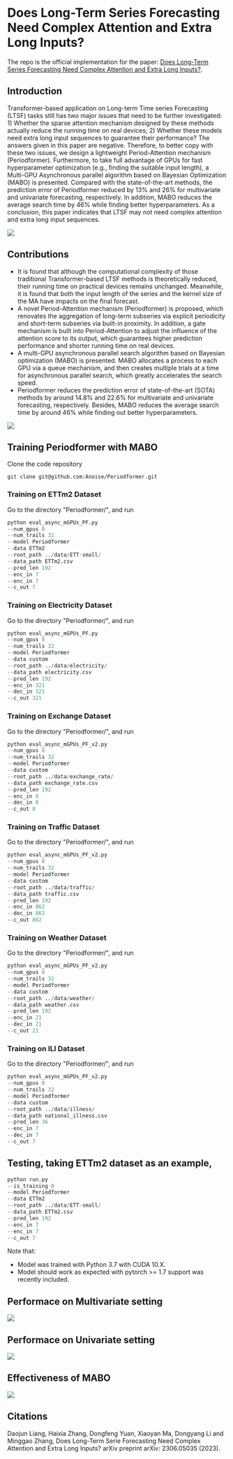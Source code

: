 # Does Long-Term Series Forecasting Need Complex Attention and Extra Long Inputs?

The repo is the official implementation for the paper: [Does Long-Term Series Forecasting Need Complex Attention and Extra Long Inputs?](https://arxiv.org/abs/2306.05035).

## Introduction
 Transformer-based application on Long-term Time series Forecasting (LTSF) tasks still has two major issues that need to be further investigated: 1) Whether the sparse attention mechanism designed by these methods actually reduce the running time on real devices; 2) Whether these models need extra long input sequences to guarantee their performance? The answers given in this paper are negative. Therefore, to better copy with these two issues, we design a lightweight Period-Attention mechanism (Periodformer). Furthermore, to take full advantage of GPUs for fast hyperparameter optimization (e.g., finding the suitable input length), a Multi-GPU Asynchronous parallel algorithm based on Bayesian Optimization (MABO) is presented. Compared with the state-of-the-art methods, the prediction error of Periodformer reduced by 13% and 26% for multivariate and univariate forecasting, respectively. In addition, MABO reduces the average search time by 46% while finding better hyperparameters. As a conclusion, this paper indicates that LTSF may not need complex attention and extra long input sequences.

<img src="https://github.com/Anoise/Periodformer/blob/main/Images/performance.jpg">


## Contributions

 - It is found that although the computational complexity of those traditional Transformer-based LTSF methods is theoretically reduced, their running time on practical devices remains unchanged. Meanwhile, it is found that both the input length of the series and the kernel size of the MA have impacts on the final forecast.
 - A novel Period-Attention mechanism (Periodformer) is proposed, which renovates the aggregation of long-term subseries via explicit periodicity and short-term subseries via built-in proximity. In addition, a gate mechanism is built into Period-Attention to adjust the influence of the attention score to its output, which guarantees higher prediction performance and shorter running time on real devices.
 - A multi-GPU asynchronous parallel search algorithm based on Bayesian optimization (MABO) is presented. MABO allocates a process to each GPU via a queue mechanism, and then creates multiple trials at a time for asynchronous parallel search, which greatly accelerates the search speed.
 - Periodformer reduces the prediction error of state-of-the-art (SOTA) methods by around 14.8\% and 22.6\% for multivariate and univariate forecasting, respectively. Besides, MABO reduces the average search time by around 46\% while finding out better hyperparameters.

<img src="https://github.com/Anoise/Periodformer/blob/main/Images/period_att.jpg">


## Training Periodformer with MABO
Clone the code repository
```git
git clone git@github.com:Anoise/Periodformer.git
```

### Training on ETTm2 Dataset
Go to the directory "Periodformer/", and run
```python
python eval_async_mGPUs_PF.py
--num_gpus 8
--num_trails 32
--model Periodformer
--data ETTm2
--root_path ../data/ETT-small/
--data_path ETTm2.csv
--pred_len 192
--enc_in 7
--enc_in 7
--c_out 7
```

### Training on Electricity Dataset
Go to the directory "Periodformer/", and run
```python
python eval_async_mGPUs_PF.py
--num_gpus 8
--num_trails 32
--model Periodformer
--data custom
--root_path ../data/electricity/
--data_path electricity.csv
--pred_len 192
--enc_in 321
--dec_in 321
--c_out 321
```

### Training on Exchange Dataset
Go to the directory "Periodformer/", and run
```python
python eval_async_mGPUs_PF_v2.py 
--num_gpus 8 
--num_trails 32 
--model Periodformer 
--data custom 
--root_path ../data/exchange_rate/ 
--data_path exchange_rate.csv  
--pred_len 192 
--enc_in 8 
--dec_in 8 
--c_out 8
```

### Training on Traffic Dataset
Go to the directory "Periodformer/", and run
```python
python eval_async_mGPUs_PF_v2.py
--num_gpus 8 
--num_trails 32 
--model Periodformer 
--data custom 
--root_path ../data/traffic/ 
--data_path traffic.csv  
--pred_len 192 
--enc_in 862 
--dec_in 862 
--c_out 862
```

### Training on Weather Dataset
Go to the directory "Periodformer/", and run
```python
python eval_async_mGPUs_PF_v2.py 
--num_gpus 8 
--num_trails 32 
--model Periodformer 
--data custom 
--root_path ../data/weather/ 
--data_path weather.csv  
--pred_len 192 
--enc_in 21 
--dec_in 21 
--c_out 21
```

### Training on ILI Dataset
Go to the directory "Periodformer/", and run
```python
python eval_async_mGPUs_PF_v2.py 
--num_gpus 8 
--num_trails 32 
--model Periodformer 
--data custom 
--root_path ../data/illness/ 
--data_path national_illness.csv  
--pred_len 36 
--enc_in 7 
--dec_in 7 
--c_out 7
```

## Testing, taking ETTm2 dataset as an example,
```python
python run.py
--is_training 0
--model Periodformer
--data ETTm2
--root_path ../data/ETT-small/
--data_path ETTm2.csv
--pred_len 192
--enc_in 7
--enc_in 7
--c_out 7
```

Note that:
- Model was trained with Python 3.7 with CUDA 10.X.
- Model should work as expected with pytorch >= 1.7 support was recently included.

## Performace on Multivariate setting

<img src="https://github.com/Anoise/Periodformer/blob/main/Images/tb_per_1.jpg">

## Performace on Univariate setting

<img src="https://github.com/Anoise/Periodformer/blob/main/Images/tb_per_2.jpg">

## Effectiveness of MABO

<img src="https://github.com/Anoise/Periodformer/blob/main/Images/mabo_per.jpg">

## Citations

Daojun Liang, Haixia Zhang, Dongfeng Yuan, Xiaoyan Ma, Dongyang Li and Minggao Zhang, Does Long-Term Serie Forecasting Need Complex Attention and Extra Long Inputs? arXiv preprint arXiv: 2306.05035 (2023).

